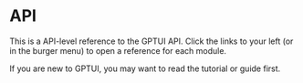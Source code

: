 # API

This is a API-level reference to the GPTUI API.
Click the links to your left (or in the burger menu) to open a reference for each module.

If you are new to GPTUI, you may want to read the tutorial or guide first.
